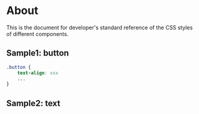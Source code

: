 
# About
This is the document for developer's standard reference of the CSS styles of different components.

## Sample1: button

``` CSS
.button {
    text-align: xxx
    ...
}
```

## Sample2: text
